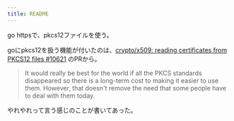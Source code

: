 ```yaml
---
title: README
---
```


go httpsで、pkcs12ファイルを使う。

goにpkcs12を扱う機能が付いたのは、[crypto/x509: reading certificates from PKCS12 files #10621](https://github.com/golang/go/issues/10621) のPRから。

> It would really be best for the world if all the PKCS standards disappeared so there is a long-term cost to making it easier to use them. However, that doesn't remove the need that some people have to deal with them today.

やれやれって言う感じのことが書いてあった。

